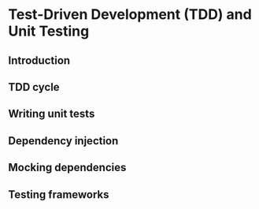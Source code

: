 # Test-Driven Development (TDD) and Unit Testing

## Introduction

## TDD cycle

## Writing unit tests

## Dependency injection

## Mocking dependencies

## Testing frameworks
